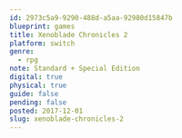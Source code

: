 ```yaml
---
id: 2973c5a9-9290-488d-a5aa-92980d15847b
blueprint: games
title: Xenoblade Chronicles 2
platform: switch
genre:
  - rpg
note: Standard + Special Edition
digital: true
physical: true
guide: false
pending: false
posted: 2017-12-01
slug: xenoblade-chronicles-2
---
```

